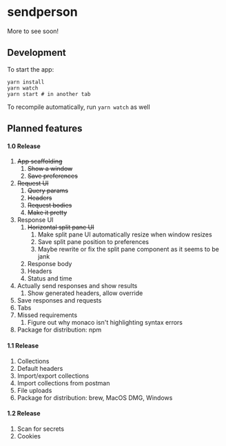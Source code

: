 # sendperson

More to see soon!

## Development

To start the app:
```
yarn install
yarn watch
yarn start # in another tab
```

To recompile automatically, run `yarn watch` as well

## Planned features

#### 1.0 Release
1. ~~App scaffolding~~
   1. ~~Show a window~~
   1. ~~Save preferences~~
1. ~~Request UI~~
   1. ~~Query params~~
   1. ~~Headers~~
   1. ~~Request bodies~~
   1. ~~Make it pretty~~
1. Response UI
   1. ~~Horizontal split pane UI~~
      1. Make split pane UI automatically resize when window resizes
      1. Save split pane position to preferences
      1. Maybe rewrite or fix the split pane component as it seems to be jank
   1. Response body
   1. Headers
   1. Status and time
1. Actually send responses and show results
   1. Show generated headers, allow override
1. Save responses and requests
1. Tabs
1. Missed requirements
   1. Figure out why monaco isn't highlighting syntax errors
1. Package for distribution: npm
#### 1.1 Release   
1. Collections
1. Default headers
1. Import/export collections
1. Import collections from postman
1. File uploads
1. Package for distribution: brew, MacOS DMG, Windows
#### 1.2 Release
1. Scan for secrets
1. Cookies
